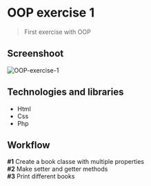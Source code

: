 # OOP exercise 1
> First exercise with OOP

## Screenshoot
![OOP-exercise-1](https://i.imgur.com/UoBZpNC.png)

## Technologies and libraries
* Html
* Css
* Php

## Workflow
**#1** Create a book classe with multiple properties  
**#2** Make setter and getter methods  
**#3** Print different books  
